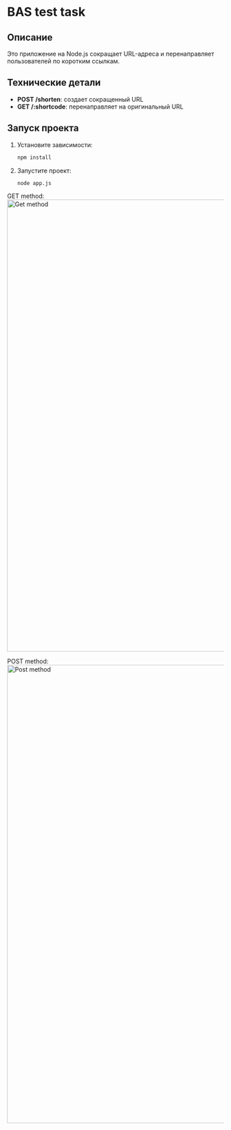 # BAS test task

## Описание

Это приложение на Node.js сокращает URL-адреса и перенаправляет пользователей по коротким ссылкам.

## Технические детали

- **POST /shorten**: создает сокращенный URL
- **GET /:shortcode**: перенаправляет на оригинальный URL

## Запуск проекта

1. Установите зависимости:
   ```bash
   npm install

2. Запустите проект:
   ```bash
   node app.js

GET method:
   <img width="1052" alt="Get method" src="https://github.com/user-attachments/assets/761724e1-d29e-416e-9a29-366e95471af0">

POST method:
   <img width="1067" alt="Post method" src="https://github.com/user-attachments/assets/a292d40f-5534-4a1d-a1b7-5fbdbba3f577">
